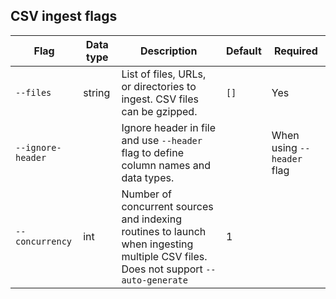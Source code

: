 ## CSV ingest flags

| Flag | Data type | Description | Default | Required |
|---|---|---|---|---|
| `--files` | string | List of files, URLs, or directories to ingest. CSV files can be gzipped. | `[]` | Yes |
| `--ignore-header` |  | Ignore header in file and use `--header` flag to define column names and data types. |  | When using `--header` flag |
| `--concurrency` | int | Number of concurrent sources and indexing routines to launch when ingesting multiple CSV files. Does not support  `--auto-generate` | 1 |  |
